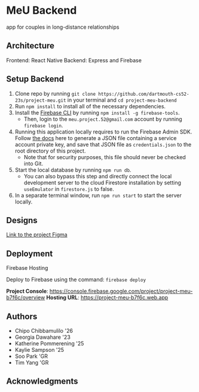 # MeU Backend

app for couples in long-distance relationships

## Architecture
Frontend: React Native
Backend: Express and Firebase

## Setup Backend
1. Clone repo by running `git clone https://github.com/dartmouth-cs52-23s/project-meu.git` in your terminal and `cd project-meu-backend`
2. Run `npm install` to install all of the necessary dependencies.
3. Install the [Firebase CLI](https://firebase.google.com/docs/cli) by running `npm install -g firebase-tools`.
    - Then, login to the `meu.project.52@gmail.com` account by running `firebase login`.
4. Running this application locally requires to run the Firebase Admin SDK. Follow [the docs](https://firebase.google.com/docs/admin/setup) here to generate a JSON file containing a service account private key, and save that JSON file as `credentials.json` to the root directory of this project.
    - Note that for security purposes, this file should never be checked into Git.
5. Start the local database by running `npm run db`.
    - You can also bypass this step and directly connect the local development server to the cloud Firestore installation by setting `useEmulator` in `firestore.js` to false. 
6. In a separate terminal window, run `npm run start` to start the server locally.

## Designs
[Link to the project Figma](https://www.figma.com/file/PYeh3GKvg4VwmsTEXIc0Bs/Tim_Soo_Kaylie_Final-project?type=design&node-id=2722%3A11215&t=bPEOBP3huvstSb1E-1)

## Deployment
Firebase Hosting

Deploy to Firebase using the command: `firebase deploy`

**Project Console**: https://console.firebase.google.com/project/project-meu-b7f6c/overview
**Hosting URL**: https://project-meu-b7f6c.web.app

## Authors
* Chipo Chibbamulilo '26
* Georgia Dawahare '23
* Katherine Pommerening '25
* Kaylie Sampson '25
* Soo Park 'GR
* Tim Yang 'GR

## Acknowledgments 
